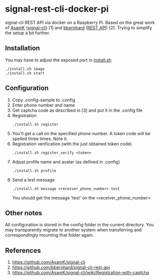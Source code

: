 # signal-rest-cli-docker-pi

signal-cli REST API via docker on a Raspberry Pi. Based on the great work of [AsamK](https://github.com/AsamK) ([signal-cli](https://github.com/AsamK/signal-cli)) [1] and [bbernhard](https://github.com/bbernhard) ([REST API](https://github.com/bbernhard/signal-cli-rest-api)) [2]. Trying to simplify the setup a bit further.

## Installation

You may have to adjust the exposed port in [install.sh](install.sh)

```
./install.sh image
./install.sh start
```

## Configuration

1. Copy .config-sample to .config
2. Enter phone number and name
3. Get captcha code as described in [3] and put it in the .config file
4. Registration
   ```
   ./install.sh register
   ```
5. You'll get a call on the specified phone number. A token code will be spelled three times. Note it.
6. Registration verification (with the just obtained token code)
   ```
   ./install.sh register_verify <token>
   ```
7. Adjust profile name and avatar (as defined in .config)
   ```
   ./install.sh profile
   ```
8. Send a test message
   ```
   ./install.sh message <receiver_phone_number> test
   ```
   You should get the message 'test' on the <receiver_phone_number>

## Other notes

All configuration is stored in the config folder in the current directory.
You may transparently migrate to another system when transferring and correspondingly mounting that folder again.

## References

1. https://github.com/AsamK/signal-cli
2. https://github.com/bbernhard/signal-cli-rest-api
3. https://github.com/AsamK/signal-cli/wiki/Registration-with-captcha
